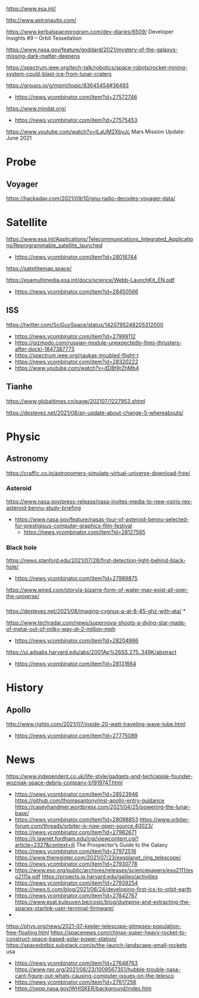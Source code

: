 https://www.esa.int/

http://www.astronautix.com/

https://www.kerbalspaceprogram.com/dev-diaries/6509/ Developer Insights #9 – Orbit Tessellation

https://www.nasa.gov/feature/goddard/2021/mystery-of-the-galaxys-missing-dark-matter-deepens

https://spectrum.ieee.org/tech-talk/robotics/space-robots/rocket-mining-system-could-blast-ice-from-lunar-craters

https://groups.io/g/mpml/topic/83645454#36493
* https://news.ycombinator.com/item?id=27572746

https://www.mindat.org/
* https://news.ycombinator.com/item?id=27575453

https://www.youtube.com/watch?v=tLaUM2XbyJc Mars Mission Update: June 2021

# Probe
## Voyager
https://hackaday.com/2021/09/10/gnu-radio-decodes-voyager-data/


# Satellite

https://www.esa.int/Applications/Telecommunications_Integrated_Applications/Reprogrammable_satellite_launched
* https://news.ycombinator.com/item?id=28016744

https://satellitemap.space/

https://esamultimedia.esa.int/docs/science/Webb-LaunchKit_EN.pdf
* https://news.ycombinator.com/item?id=28450566

## ISS
https://twitter.com/SciGuySpace/status/1420795248205312000
* https://news.ycombinator.com/item?id=27999112
* https://gizmodo.com/russian-module-unexpectedly-fires-thrusters-after-docki-1847387773
* https://spectrum.ieee.org/naukas-troubled-flight-t
 * https://news.ycombinator.com/item?id=28320222
  * https://www.youtube.com/watch?v=dDBt9rZhMb4

## Tianhe
https://www.globaltimes.cn/page/202107/1227953.shtml

https://destevez.net/2021/08/an-update-about-change-5-whereabouts/

# Physic
## Astronomy


https://craffic.co.in/astronomers-simulate-virtual-universe-download-free/

### Asteroid
https://www.nasa.gov/press-release/nasa-invites-media-to-new-osiris-rex-asteroid-bennu-study-briefing
* https://www.nasa.gov/feature/nasas-tour-of-asteroid-bennu-selected-for-prestigious-computer-graphics-film-festival
  * https://news.ycombinator.com/item?id=28127565

### Black hole
https://news.stanford.edu/2021/07/28/first-detection-light-behind-black-hole/
* https://news.ycombinator.com/item?id=27989875

https://www.wired.com/story/a-bizarre-form-of-water-may-exist-all-over-the-universe/

###
https://destevez.net/2021/08/imaging-cygnus-a-at-8-45-ghz-with-ata/
*

https://www.techradar.com/news/supernova-shoots-a-dying-star-made-of-metal-out-of-milky-way-at-2-million-mph
* https://news.ycombinator.com/item?id=28204986

https://ui.adsabs.harvard.edu/abs/2001Ap%26SS.275..349K/abstract
* https://news.ycombinator.com/item?id=28131664

# History
## Apollo
http://www.righto.com/2021/07/inside-20-watt-traveling-wave-tube.html
* https://news.ycombinator.com/item?id=27775089

# News
https://www.independent.co.uk/life-style/gadgets-and-tech/apple-founder-wozniak-space-debris-company-b1919747.html
* https://news.ycombinator.com/item?id=28523946
https://github.com/thomasantony/msl-apollo-entry-guidance
https://caseyhandmer.wordpress.com/2021/04/25/powering-the-lunar-base/
* https://news.ycombinator.com/item?id=28098853
https://www.orbiter-forum.com/threads/orbiter-is-now-open-source.40023/
* https://news.ycombinator.com/item?id=27982671
https://ir.lawnet.fordham.edu/cgi/viewcontent.cgi?article=2327&context=ilj The Prospector’s Guide to the Galaxy
* https://news.ycombinator.com/item?id=27972516
https://www.theregister.com/2021/07/23/exoplanet_ring_telescope/
* https://news.ycombinator.com/item?id=27930778
 * https://www.eso.org/public/archives/releases/sciencepapers/eso2111/eso2111a.pdf
https://projects.iq.harvard.edu/galileo/activities
* https://news.ycombinator.com/item?id=27939254
https://news.ti.com/blog/2021/06/24/developing-first-ics-to-orbit-earth
* https://news.ycombinator.com/item?id=27842767
https://www.esat.kuleuven.be/cosic/blog/dumping-and-extracting-the-spacex-starlink-user-terminal-firmware/
*
https://phys.org/news/2021-07-kepler-telescope-glimpses-population-free-floating.html
https://spacenews.com/chinas-super-heavy-rocket-to-construct-space-based-solar-power-station/
https://spacedotbiz.substack.com/p/the-launch-landscape-small-rockets usa
* https://news.ycombinator.com/item?id=27648763
https://www.npr.org/2021/06/23/1009567351/hubble-trouble-nasa-cant-figure-out-whats-causing-computer-issues-on-the-telesco
* https://news.ycombinator.com/item?id=27617256
 * https://nepp.nasa.gov/WHISKER/background/index.htm